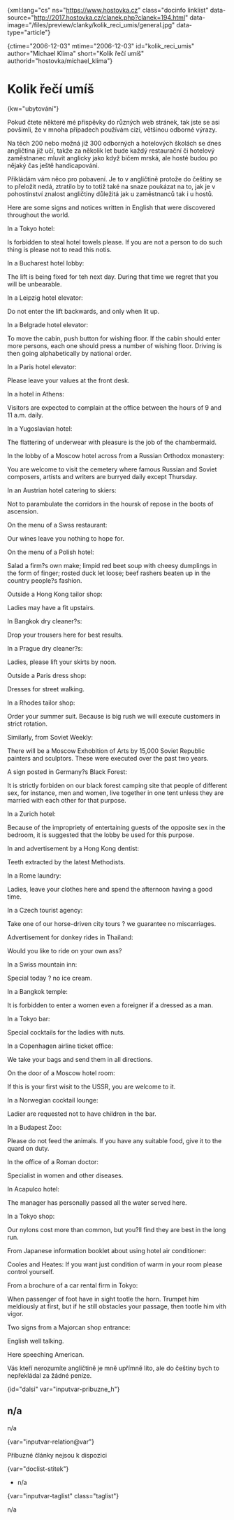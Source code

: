 
{xml:lang="cs" ns="https://www.hostovka.cz" class="docinfo linklist" data-source="http://2017.hostovka.cz/clanek.php?clanek=194.html" data-image="/files/preview/clanky/kolik\_reci\_umis/general.jpg" data-type="article"}

{ctime="2006-12-03" mtime="2006-12-03" id="kolik\_reci\_umis" author="Michael Klíma" short="Kolik řečí umíš" authorid="hostovka/michael_klima"}

# Kolik řečí umíš 

{kw="ubytování"}

Pokud čtete některé mé příspěvky do různých web stránek, tak jste se asi povšimli, že v mnoha případech používám cizí, většinou odborné výrazy. 

Na těch 200 nebo možná již 300 odborných a hotelových školách se dnes angličtina již učí, takže za několik let bude každý restaurační či hotelový zaměstnanec mluvit anglicky jako když bičem mrská, ale hosté budou po nějaký čas ještě handicapováni. 

Přikládám vám něco pro pobavení. Je to v angličtině protože do češtiny se to přeložit nedá, ztratilo by to totiž také na snaze poukázat na to, jak je v pohostinství znalost angličtiny důležitá jak u zaměstnanců tak i u hostů. 

Here are some signs and notices written in English that were discovered throughout the world. 

In a Tokyo hotel: 

Is forbidden to steal hotel towels please. If you are not a person to do such thing is please not to read this notis. 

In a Bucharest hotel lobby: 

The lift is being fixed for teh next day. During that time we regret that you will be unbearable. 

In a Leipzig hotel elevator: 

Do not enter the lift backwards, and only when lit up. 

In a Belgrade hotel elevator: 

To move the cabin, push button for wishing floor. If the cabin should enter more persons, each one should press a number of wishing floor. Driving is then going alphabetically by national order. 

In a Paris hotel elevator: 

Please leave your values at the front desk. 

In a hotel in Athens: 

Visitors are expected to complain at the office between the hours of 9 and 11 a.m. daily. 

In a Yugoslavian hotel: 

The flattering of underwear with pleasure is the job of the chambermaid. 

In the lobby of a Moscow hotel across from a Russian Orthodox monastery: 

You are welcome to visit the cemetery where famous Russian and Soviet composers, artists and writers are burryed daily except Thursday. 

In an Austrian hotel catering to skiers: 

Not to parambulate the corridors in the hoursk of repose in the boots of ascension. 

On the menu of a Swss restaurant: 

Our wines leave you nothing to hope for. 

On the menu of a Polish hotel: 

Salad a firm?s own make; limpid red beet soup with cheesy dumplings in the form of finger; rosted duck let loose; beef rashers beaten up in the country people?s fashion. 

Outside a Hong Kong tailor shop: 

Ladies may have a fit upstairs. 

In Bangkok dry cleaner?s: 

Drop your trousers here for best results. 

In a Prague dry cleaner?s: 

Ladies, please lift your skirts by noon. 

Outside a Paris dress shop: 

Dresses for street walking. 

In a Rhodes tailor shop: 

Order your summer suit. Because is big rush we will execute customers in strict rotation. 

Similarly, from Soviet Weekly: 

There will be a Moscow Exhobition of Arts by 15,000 Soviet Republic painters and sculptors. These were executed over the past two years. 

A sign posted in Germany?s Black Forest: 

It is strictly forbiden on our black forest camping site that people of different sex, for instance, men and women, live together in one tent unless they are married with each other for that purpose. 

In a Zurich hotel: 

Because of the impropriety of entertaining guests of the opposite sex in the bedroom, it is suggested that the lobby be used for this purpose. 

In and advertisement by a Hong Kong dentist: 

Teeth extracted by the latest Methodists. 

In a Rome laundry: 

Ladies, leave your clothes here and spend the afternoon having a good time. 

In a Czech tourist agency: 

Take one of our horse-driven city tours ? we guarantee no miscarriages. 

Advertisement for donkey rides in Thailand: 

Would you like to ride on your own ass? 

In a Swiss mountain inn: 

Special today ? no ice cream. 

In a Bangkok temple: 

It is forbidden to enter a women even a foreigner if a dressed as a man. 

In a Tokyo bar: 

Special cocktails for the ladies with nuts. 

In a Copenhagen airline ticket office: 

We take your bags and send them in all directions. 

On the door of a Moscow hotel room: 

If this is your first wisit to the USSR, you are welcome to it. 

In a Norwegian cocktail lounge: 

Ladier are requested not to have children in the bar. 

In a Budapest Zoo: 

Please do not feed the animals. If you have any suitable food, give it to the quard on duty. 

In the office of a Roman doctor: 

Specialist in women and other diseases. 

In Acapulco hotel: 

The manager has personally passed all the water served here. 

In a Tokyo shop: 

Our nylons cost more than common, but you?ll find they are best in the long run. 

From Japanese information booklet about using hotel air conditioner: 

Cooles and Heates: If you want just condition of warm in your room please control yourself. 

From a brochure of a car rental firm in Tokyo: 

When passenger of foot have in sight tootle the horn. Trumpet him meldiously at first, but if he still obstacles your passage, then tootle him vith vigor. 

Two signs from a Majorcan shop entrance: 

English well talking. 

Here speeching American. 

Vás kteří nerozumíte angličtině je mně upřímně líto, ale do češtiny bych to nepřekládal za žádné peníze. 

{id="dalsi" var="inputvar-pribuzne_h"}

## n/a 

n/a 

{var="inputvar-relation@var"}

Příbuzné články nejsou k dispozici 

{var="doclist-stitek"}

  * n/a 

{var="inputvar-taglist" class="taglist"}

n/a

